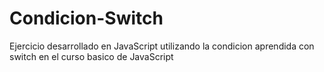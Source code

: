 # Condicion-Switch
Ejercicio desarrollado en JavaScript utilizando la condicion aprendida con switch en el curso basico de JavaScript
